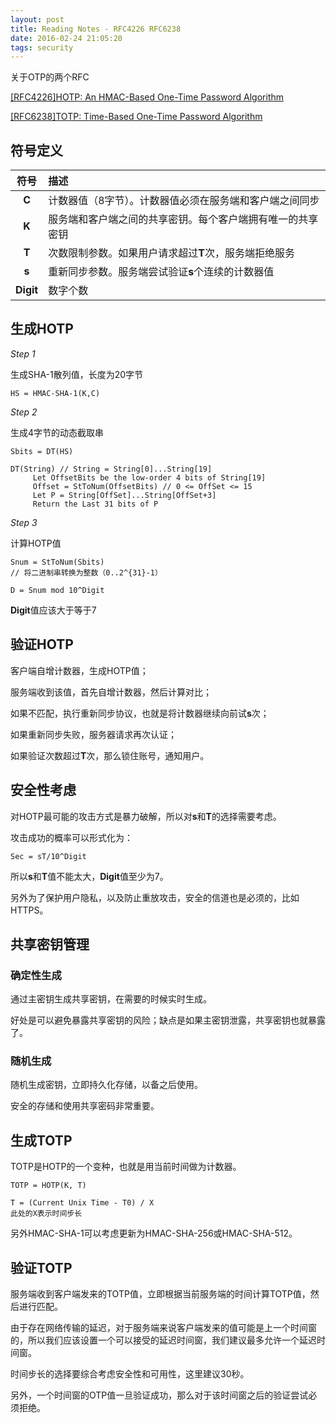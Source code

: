 ```yaml
---
layout: post
title: Reading Notes - RFC4226 RFC6238
date: 2016-02-24 21:05:20
tags: security
---
```


关于OTP的两个RFC

[[RFC4226]HOTP: An HMAC-Based One-Time Password Algorithm](https://tools.ietf.org/html/rfc4226)

[[RFC6238]TOTP: Time-Based One-Time Password Algorithm](https://tools.ietf.org/html/rfc6238)

## 符号定义

|符号  | 描述|
|:---:|:----|
|**C** | 计数器值（8字节）。计数器值必须在服务端和客户端之间同步|
|**K** | 服务端和客户端之间的共享密钥。每个客户端拥有唯一的共享密钥|
|**T** | 次数限制参数。如果用户请求超过**T**次，服务端拒绝服务|
|**s** | 重新同步参数。服务端尝试验证**s**个连续的计数器值|
|**Digit** | 数字个数|

## 生成HOTP

*Step 1*

生成SHA-1散列值，长度为20字节

```plain
HS = HMAC-SHA-1(K,C)
```

*Step 2*

生成4字节的动态截取串

```plain
Sbits = DT(HS)

DT(String) // String = String[0]...String[19]
     Let OffsetBits be the low-order 4 bits of String[19]
     Offset = StToNum(OffsetBits) // 0 <= OffSet <= 15
     Let P = String[OffSet]...String[OffSet+3]
     Return the Last 31 bits of P
```

*Step 3*

计算HOTP值

```plain
Snum = StToNum(Sbits)
// 将二进制串转换为整数（0..2^{31}-1）

D = Snum mod 10^Digit
```

**Digit**值应该大于等于7

## 验证HOTP

客户端自增计数器，生成HOTP值；

服务端收到该值，首先自增计数器，然后计算对比；

如果不匹配，执行重新同步协议，也就是将计数器继续向前试**s**次；

如果重新同步失败，服务器请求再次认证；

如果验证次数超过**T**次，那么锁住账号，通知用户。


## 安全性考虑

对HOTP最可能的攻击方式是暴力破解，所以对**s**和**T**的选择需要考虑。

攻击成功的概率可以形式化为：

```plain
Sec = sT/10^Digit
```

所以**s**和**T**值不能太大，**Digit**值至少为7。

另外为了保护用户隐私，以及防止重放攻击，安全的信道也是必须的，比如HTTPS。

## 共享密钥管理

### 确定性生成

通过主密钥生成共享密钥，在需要的时候实时生成。

好处是可以避免暴露共享密钥的风险；缺点是如果主密钥泄露，共享密钥也就暴露了。

### 随机生成

随机生成密钥，立即持久化存储，以备之后使用。

安全的存储和使用共享密码非常重要。

## 生成TOTP

TOTP是HOTP的一个变种，也就是用当前时间做为计数器。

```plain
TOTP = HOTP(K, T)

T = (Current Unix Time - T0) / X
此处的X表示时间步长
```

另外HMAC-SHA-1可以考虑更新为HMAC-SHA-256或HMAC-SHA-512。

## 验证TOTP

服务端收到客户端发来的TOTP值，立即根据当前服务端的时间计算TOTP值，然后进行匹配。

由于存在网络传输的延迟，对于服务端来说客户端发来的值可能是上一个时间窗的，所以我们应该设置一个可以接受的延迟时间窗，我们建议最多允许一个延迟时间窗。

时间步长的选择要综合考虑安全性和可用性，这里建议30秒。

另外，一个时间窗的OTP值一旦验证成功，那么对于该时间窗之后的验证尝试必须拒绝。

